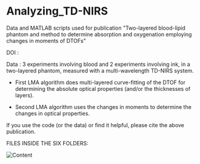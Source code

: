 # Analyzing_TD-NIRS
Data and MATLAB scripts used for publication "Two-layered blood-lipid phantom and method to determine absorption and oxygenation employing changes in moments of DTOFs"

DOI  : 

Data : 3 experiments involving blood and 2 experiments involving ink, in a two-layered phantom, measured with a multi-wavelength TD-NIRS system.

- First LMA algorithm does multi-layered curve-fitting of the DTOF for determining the absolute optical properties (and/or the thicknesses of layers).

- Second LMA algorithm uses the changes in moments to determine the changes in optical properties.

If you use the code (or the data) or find it helpful, please cite the above publication. 


FILES INSIDE THE SIX FOLDERS: 



![Content](https://github.com/asudakou/Analyzing_TD-NIRS/assets/133748951/eca4468b-ebfc-4587-afbe-1535e535d1ea)
